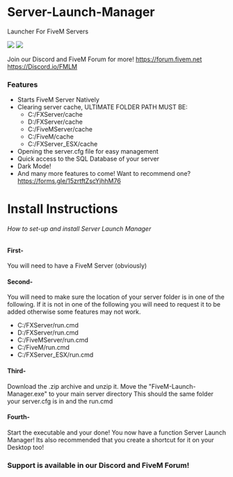 # Server-Launch-Manager
Launcher For FiveM Servers

![](https://i.ibb.co/Y2rkgQG/imageedit128-X128.png)
![](https://i.ibb.co/SwQ2PNj/Capture.png)

Join our Discord and FiveM Forum for more!
https://forum.fivem.net
https://Discord.io/FMLM

### Features

- Starts FiveM Server Natively 
- Clearing server cache, ULTIMATE FOLDER PATH MUST BE: 
   * C:/FXServer/cache
   * D:/FXServer/cache
   * C:/FiveMServer/cache
   * C:/FiveM/cache
   * C:/FXServer_ESX/cache
- Opening the server.cfg file for easy management 
- Quick access to the SQL Database of your server
- Dark Mode!
- And many more features to come! Want to recommend one? https://forms.gle/15zrtftZscYjhhM76

# Install Instructions
###### How to set-up and install Server Launch Manager
#### First- 
You will need to have a FiveM Server (obviously)
#### Second- 
You will need to make sure the location of your server folder is in one of the following. If it is not in one of the following you will need to request it to be added otherwise some features may not work. 
- C:/FXServer/run.cmd
- D:/FXServer/run.cmd
- C:/FiveMServer/run.cmd
- C:/FiveM/run.cmd
- C:/FXServer_ESX/run.cmd

#### Third-
Download the .zip archive and unzip it. 
Move the "FiveM-Launch-Manager.exe" to your main server directory
This should the same folder your server.cfg is in and the run.cmd

#### Fourth- 
Start the executable and your done! You now have a function Server Launch Manager! 
Its also recommended that you create a shortcut for it on your Desktop too!

### Support is available in our Discord and FiveM Forum!

